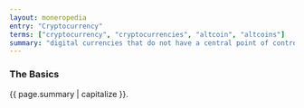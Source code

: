 ```yaml
---
layout: moneropedia
entry: "Cryptocurrency"
terms: ["cryptocurrency", "cryptocurrencies", "altcoin", "altcoins"]
summary: "digital currencies that do not have a central point of control, operating in a distributed peer-to-peer network"
---
```


### The Basics

{{ page.summary | capitalize }}.